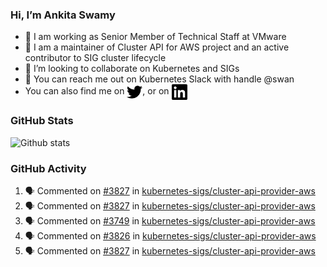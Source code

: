 ### Hi, I’m Ankita Swamy

- 💼 I am working as Senior Member of Technical Staff at VMware
- 👀 I am a maintainer of Cluster API for AWS project and an active contributor to SIG cluster lifecycle
- 💞️ I’m looking to collaborate on Kubernetes and SIGs
- 💬 You can reach me out on Kubernetes Slack with handle @swan
- You can also find me on <a href="https://twitter.com/SwamyAnkita" target="blank"><img align="center" src="https://raw.githubusercontent.com/Ankitasw/Ankitasw/master/svg/twitter.svg" alt="Ankitasw" height="25" width="25" color="#1DA1f2" /></a>, or on <a href="https://www.linkedin.com/in/Ankitaswamy/" target="blank"><img align="center" src="https://raw.githubusercontent.com/Ankitasw/Ankitasw/master/svg/linkedin.svg" alt="Ankitasw" height="25" width="25" /></a>

### GitHub Stats
![Github stats](https://github-readme-stats.vercel.app/api?username=Ankitasw&count_private=true&show_icons=true&theme=tokyonight)

### GitHub Activity 
<!--START_SECTION:activity-->
1. 🗣 Commented on [#3827](https://github.com/kubernetes-sigs/cluster-api-provider-aws/issues/3827) in [kubernetes-sigs/cluster-api-provider-aws](https://github.com/kubernetes-sigs/cluster-api-provider-aws)
2. 🗣 Commented on [#3827](https://github.com/kubernetes-sigs/cluster-api-provider-aws/issues/3827) in [kubernetes-sigs/cluster-api-provider-aws](https://github.com/kubernetes-sigs/cluster-api-provider-aws)
3. 🗣 Commented on [#3749](https://github.com/kubernetes-sigs/cluster-api-provider-aws/issues/3749) in [kubernetes-sigs/cluster-api-provider-aws](https://github.com/kubernetes-sigs/cluster-api-provider-aws)
4. 🗣 Commented on [#3826](https://github.com/kubernetes-sigs/cluster-api-provider-aws/issues/3826) in [kubernetes-sigs/cluster-api-provider-aws](https://github.com/kubernetes-sigs/cluster-api-provider-aws)
5. 🗣 Commented on [#3827](https://github.com/kubernetes-sigs/cluster-api-provider-aws/issues/3827) in [kubernetes-sigs/cluster-api-provider-aws](https://github.com/kubernetes-sigs/cluster-api-provider-aws)
<!--END_SECTION:activity-->
